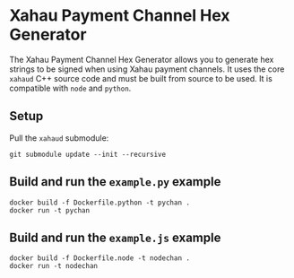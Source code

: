 # Xahau Payment Channel Hex Generator

The Xahau Payment Channel Hex Generator allows you to generate hex strings to be signed when using Xahau payment channels. It uses the core `xahaud` C++ source code and must be built from source to be used. It is compatible with `node` and `python`.

## Setup

Pull the `xahaud` submodule:
```
git submodule update --init --recursive
```

## Build and run the `example.py` example

```
docker build -f Dockerfile.python -t pychan .
docker run -t pychan
```

## Build and run the `example.js` example

```
docker build -f Dockerfile.node -t nodechan .
docker run -t nodechan
```